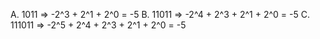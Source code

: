A. 1011 => -2^3 + 2^1 + 2^0 = -5
B. 11011 => -2^4 + 2^3 + 2^1 + 2^0 = -5
C. 111011 => -2^5 + 2^4 + 2^3 + 2^1 + 2^0 = -5
